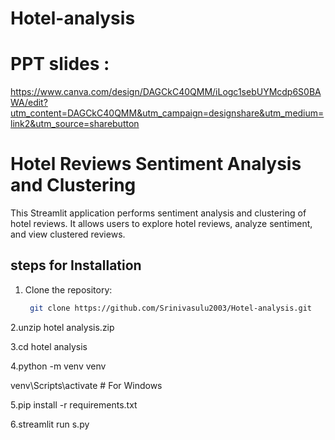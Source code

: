# Hotel-analysis
# PPT slides :
https://www.canva.com/design/DAGCkC40QMM/iLogc1sebUYMcdp6S0BAWA/edit?utm_content=DAGCkC40QMM&utm_campaign=designshare&utm_medium=link2&utm_source=sharebutton
# Hotel Reviews Sentiment Analysis and Clustering

This Streamlit application performs sentiment analysis and clustering of hotel reviews. It allows users to explore hotel reviews, analyze sentiment, and view clustered reviews.

## steps for Installation

1. Clone the repository:

   ```bash
    git clone https://github.com/Srinivasulu2003/Hotel-analysis.git

2.unzip hotel analysis.zip


3.cd hotel analysis


4.python -m venv venv


  venv\Scripts\activate  # For Windows


  
5.pip install -r requirements.txt



6.streamlit run s.py

   
